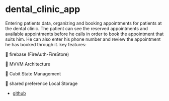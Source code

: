# dental_clinic_app

Entering patients data, organizing and booking appointments for patients at the dental clinic. The patient can see the reserved appointments and available appointments before he calls in order to book the appointment that suits him. He can also enter his phone number and review the appointment he has booked through it.
 key features:
 
🔶 firebase (FireAuth-FireStore)

🔶 MVVM Architecture

🔶 Cubit State Management

🔶 shared preference Local Storage 


- [github](https://github.com/manarahmedk/dental_clinic_app)

